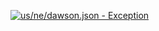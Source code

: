 [![us/ne/dawson.json - Exception](https://img.shields.io/badge/us/ne/dawson.json-Exception-red)](https://github.com/openaddresses/openaddresses/tree/master/sources/us/ne/dawson.json)